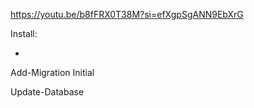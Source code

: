 https://youtu.be/b8fFRX0T38M?si=efXgpSgANN9EbXrG

Install:

-

Add-Migration Initial

Update-Database
